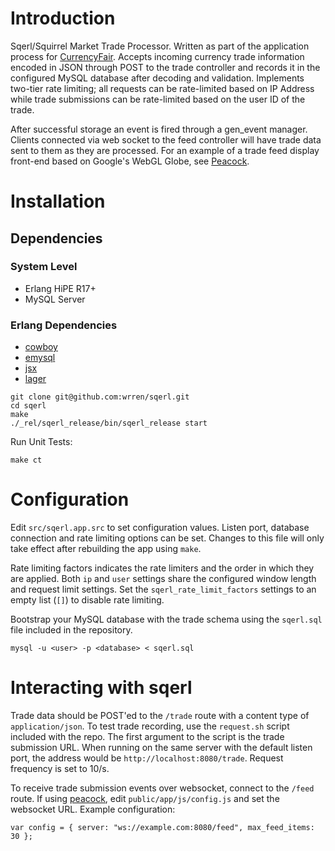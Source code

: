 # Introduction

Sqerl/Squirrel Market Trade Processor. Written as part of the application process for [CurrencyFair](hhttps://www.currencyfair.com/). Accepts incoming currency trade information encoded in JSON through POST to the trade controller and records it in the configured MySQL database after decoding and validation. Implements two-tier rate limiting; all requests can be rate-limited based on IP Address while trade submissions can be rate-limited based on the user ID of the trade. 

After successful storage an event is fired through a gen_event manager. Clients connected via web socket to the feed controller will have trade data sent to them as they are processed. For an example of a trade feed display front-end based on Google's WebGL Globe, see [Peacock](http://github.com/wrren/peacock).

# Installation

## Dependencies

### System Level

- Erlang HiPE R17+
- MySQL Server

### Erlang Dependencies

- [cowboy](https://github.com/ninenines/cowboy)
- [emysql](https://github.com/Eonblast/Emysql)
- [jsx](https://github.com/talentdeficit/jsx)
- [lager](https://github.com/basho/lager)

```
git clone git@github.com:wrren/sqerl.git
cd sqerl
make
./_rel/sqerl_release/bin/sqerl_release start
```

Run Unit Tests:

```
make ct
```

# Configuration

Edit ```src/sqerl.app.src``` to set configuration values. Listen port, database connection and rate limiting options can be set. Changes to this file will only take effect after rebuilding the app using ```make```.

Rate limiting factors indicates the rate limiters and the order in which they are applied. Both ```ip``` and ```user``` settings share the configured window length and request limit settings. Set the ```sqerl_rate_limit_factors``` settings to an empty list (```[]```) to disable rate limiting.

Bootstrap your MySQL database with the trade schema using the ```sqerl.sql``` file included in the repository.

```
mysql -u <user> -p <database> < sqerl.sql
```

# Interacting with sqerl

Trade data should be POST'ed to the ```/trade``` route with a content type of ```application/json```. To test trade recording, use the ```request.sh``` script included with the repo. The first argument to the script is the trade submission URL. When running on the same server with the default listen port, the address would be ```http://localhost:8080/trade```. Request frequency is set to 10/s.

To receive trade submission events over websocket, connect to the ```/feed``` route. If using  [peacock](https://github.com/wrren/peacock), edit ```public/app/js/config.js``` and set the websocket URL. Example configuration:

```
var config = { server: "ws://example.com:8080/feed", max_feed_items: 30 };
```
